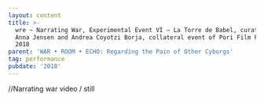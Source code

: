 ```yaml
---
layout: content
title: >-
  wre ~ Narrating War, Experimental Event VI – La Torre de Babel, curated by
  Anna Jensen and Andrea Coyotzi Borja, collateral event of Pori Film Festival,
  2018
parent: 'WAR • ROOM • ECHO: Regarding the Pain of Other Cyborgs'
tag: performance
pubdate: '2018'
---
```

//Narrating war video / still
